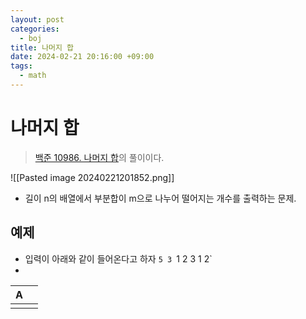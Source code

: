 ```yaml
---
layout: post
categories:
  - boj
title: 나머지 합
date: 2024-02-21 20:16:00 +09:00
tags:
  - math
---
```

# 나머지 합
>[백준 10986. 나머지 합](https://www.acmicpc.net/problem/10986)의 풀이이다.

![[Pasted image 20240221201852.png]]
- 길이 n의 배열에서 부분합이 m으로 나누어 떨어지는 개수를 출력하는 문제.

## 예제
- 입력이 아래와 같이 들어온다고 하자
	`5 3
	`1 2 3 1 2`
- 

| A | |
| --- | --- |
|  |  |
